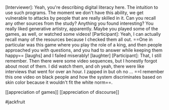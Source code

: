 [Interviewer]: Yeah, you're describing digital literacy here. The intuition to use such programs. The moment we don't have this ability, we get vulnerable to attacks by people that are really skilled in it. Can you recall any other sources from the study? Anything you found interesting? You really liked generative artistry, apparently. Maybe you played some of the games, as well, or watched some videos!
[Participant]: Yeah, I can actually recall many of the resources because I checked them all out. ==One in particular was this game where you play the role of a king, and then people approached you with questions, and you had to answer while keeping them happy== [laughs] and I failed miserably! 
[laughter]
[Participant]: That, I still remember. Then there were some video sequences, but I honestly forgot about most of them. I did watch them, and oh yeah, there were like interviews that went for over an hour. I zapped in but oh no ... ==I remember this one video on black people and how the system discriminates based on skin color because it wouldn't fit the white norm==. 

[[appreciation of games]]
[[appreciation of discourse]]

#jackfruit